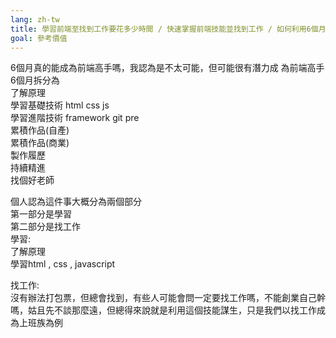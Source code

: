 ```yaml
---
lang: zh-tw
title: 學習前端至找到工作要花多少時間 / 快速掌握前端技能並找到工作 / 如何利用6個月掌握前端技能然後找到工作
goal: 參考價值
---
```

6個月真的能成為前端高手嗎，我認為是不太可能，但可能很有潛力成 為前端高手  
6個月拆分為  
了解原理  
學習基礎技術 html css js  
學習進階技術 framework git pre  
累積作品(自產)  
累積作品(商業)  
製作履歷  
持續精進  
找個好老師  


個人認為這件事大概分為兩個部分  
第一部分是學習  
第二部分是找工作  
學習:  
了解原理  
學習html , css , javascript  

找工作:  
沒有辦法打包票，但總會找到，有些人可能會問一定要找工作嗎，不能創業自己幹嗎，姑且先不談那麼遠，但總得來說就是利用這個技能謀生，只是我們以找工作成為上班族為例


